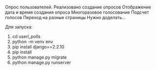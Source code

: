 Опрос пользователей.
Реализовано создание опросов 
Отображение дата и время создания опроса
Многоразовое голосование
Подсчет голосов
Переход на разные страницы
Нужно доделать...

Для запуска:
1. cd userl_polls
2. python -m venv env
3. pip install django==2.2.10
4. pip install 
5. python manage.py migrate
6. python manage.py runserver
